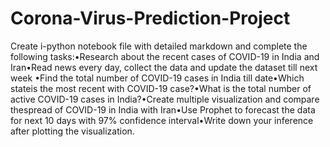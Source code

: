 # Corona-Virus-Prediction-Project
Create i-python notebook file with detailed markdown and complete the following tasks:•Research about the recent cases of COVID-19 in India and Iran•Read news every day, collect the data and update the dataset till next week •Find the total number of COVID-19 cases in India till date•Which stateis the most recent with COVID-19 case?•What is the total number of active COVID-19 cases in India?•Create multiple visualization and compare thespread of COVID-19 in India with Iran•Use Prophet to forecast the data for next 10 days with 97% confidence interval•Write down your inference after plotting the visualization. 
